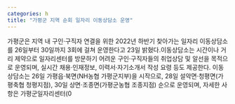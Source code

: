 ```yaml
---
categories: h
title: "가평군 지역 순회 일자리 이동상담소 운영"
---
```

가평군은 지역 내 구인·구직자 연결을 위한 2022년 하반기 찾아가는 일자리 이동상담소를 26일부터 30일까지 3회에 걸쳐 운영한다고 23일 밝혔다.이동상담소는 시간이나 거리 제약으로 일자리센터를 방문하기 어려운 구인·구직자들의 취업상담 및 알선을 목적으로 운영되며, 실시간 채용·인재정보, 이력서·자기소개서 작성 요령 등도 제공한다. 이동상담소는 26일 가평읍·북면(NH농협 가평군지부)을 시작으로, 28일 설악면·청평면(가평축협 청평지점), 30일 상면·조종면(가평군농협 조종지점) 순으로 운영되며, 자세한 사항은 가평군일자리센터(0